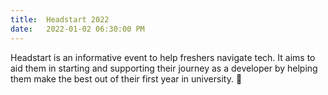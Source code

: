 ```yaml
---
title:  Headstart 2022
date:   2022-01-02 06:30:00 PM
---
```


Headstart is an informative event to help freshers navigate tech. It aims to aid them in starting and supporting their journey as a developer by helping them make the best out of their first year in university. 🧭